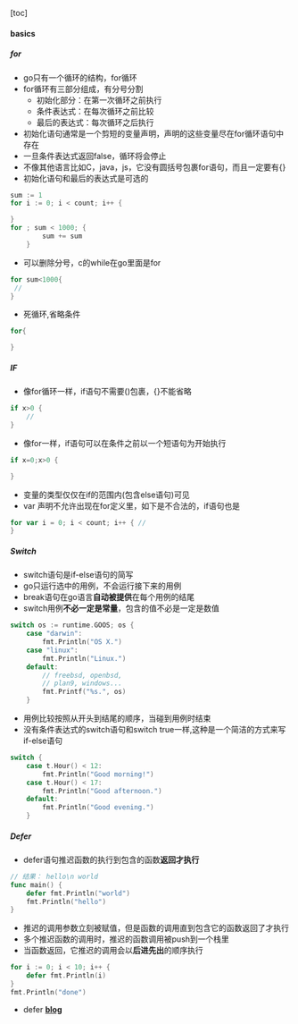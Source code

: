 [toc]
#### basics
##### for
- go只有一个循环的结构，for循环
- for循环有三部分组成，有分号分割
  - 初始化部分：在第一次循环之前执行
  - 条件表达式：在每次循环之前比较
  - 最后的表达式：每次循环之后执行
- 初始化语句通常是一个剪短的变量声明，声明的这些变量尽在for循环语句中存在
- 一旦条件表达式返回false，循环将会停止
- 不像其他语言比如C，java，js，它没有圆括号包裹for语句，而且一定要有{}
- 初始化语句和最后的表达式是可选的
```go
sum := 1
for i := 0; i < count; i++ {

}
for ; sum < 1000; {
		sum += sum
	}
```
- 可以删除分号，c的while在go里面是for
``` go
for sum<1000{
 //
}
```
- 死循环,省略条件
``` go
for{

}
```

##### IF
- 像for循环一样，if语句不需要()包裹，{}不能省略
```go
if x>0 {
    //
}
```
- 像for一样，if语句可以在条件之前以一个短语句为开始执行
```go
if x=0;x>0 {

}
```
- 变量的类型仅仅在if的范围内(包含else语句)可见
- var 声明不允许出现在for定义里，如下是不合法的，if语句也是
``` go
for var i = 0; i < count; i++ { //
}
```
##### Switch
- switch语句是if-else语句的简写
- go只运行选中的用例，不会运行接下来的用例
- break语句在go语言**自动被提供**在每个用例的结尾
- switch用例**不必一定是常量**，包含的值不必是一定是数值
```go
switch os := runtime.GOOS; os {
	case "darwin":
		fmt.Println("OS X.")
	case "linux":
		fmt.Println("Linux.")
	default:
		// freebsd, openbsd,
		// plan9, windows...
		fmt.Printf("%s.", os)
    }
```

- 用例比较按照从开头到结尾的顺序，当碰到用例时结束
- 没有条件表达式的switch语句和switch true一样,这种是一个简洁的方式来写if-else语句
```go
switch {
	case t.Hour() < 12:
		fmt.Println("Good morning!")
	case t.Hour() < 17:
		fmt.Println("Good afternoon.")
	default:
		fmt.Println("Good evening.")
	}
```

##### Defer
- defer语句推迟函数的执行到包含的函数**返回才执行**
```go
// 结果： hello\n world
func main() {
	defer fmt.Println("world")
	fmt.Println("hello")
}
```
- 推迟的调用参数立刻被赋值，但是函数的调用直到包含它的函数返回了才执行
- 多个推迟函数的调用时，推迟的函数调用被push到一个栈里
- 当函数返回，它推迟的调用会以**后进先出**的顺序执行
```go
for i := 0; i < 10; i++ {
	defer fmt.Println(i)
}
fmt.Println("done")
```
- defer **[blog](https://blog.golang.org/defer-panic-and-recover)**
